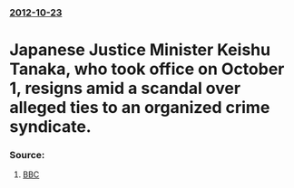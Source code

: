 ### [2012-10-23](/news/2012/10/23/index.md)

# Japanese Justice Minister Keishu Tanaka, who took office on October 1, resigns amid a scandal over alleged ties to an organized crime syndicate. 




### Source:

1. [BBC](http://www.bbc.com/news/world-asia-20037934)
